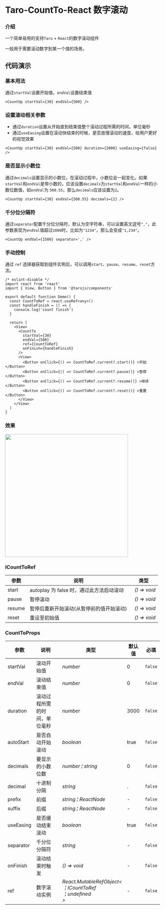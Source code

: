 # Taro-CountTo-React 数字滚动

### 介绍

一个简单易用的支持`Taro` + `React`的数字滚动组件

一般用于需要滚动数字到某一个值的场景。


## 代码演示

### 基本用法

通过`startVal`设置开始值，`endVal`设置结束值

``` tsx
<CountUp startVal={30} endVal={500} />
```



### 设置滚动相关参数

- 通过`duration`设置从开始直到结束值整个滚动过程所需的时间，单位毫秒
- 通过`useEasing`设置在滚动快结束的时候，是否放慢滚动的速度，给用户更好的视觉效果

```tsx
<CountUp startVal={30} endVal={500} duration={2000} useEasing={false} />
```



### 是否显示小数位

通过`decimals`设置显示的小数位，在滚动过程中，小数位会一起变化。如果`startVal`和`endVal`是带小数的，应该设置`decimals`为`startVal`和`endVal`一样的小数位数值，如`endVal`为 `500.55`，那么`decimals`应该设置为`2`。

```tsx
<CountUp startVal={30} endVal={500.55} decimals={2} />
```



### 千分位分隔符

通过`separator`配置千分位分隔符，默认为空字符串，可以设置英文逗号`","`，此参数表现为`endVal`值超过`1000`时，比如为`"1234"`，那么会变成`"1,234"`。

```tsx
<CountUp endVal={1500} separator=',' />
```



### 手动控制

通过 `ref` 选择器获取到组件实例后，可以调用`start`、`pause`、`resume`、`reset`方法。

```tsx
/* eslint-disable */
import react from 'react'
import { View, Button } from '@tarojs/components'

export default function Demo() {
  const CountToRef = react.useRef<any>()
  const handleFinish = () => {
    console.log('count finish')
  }

  return (
    <View>
      <CountTo
        startVal={30}
        endVal={500}
        ref={CountToRef}
        onFinish={handleFinish}
      />
      <View>
        <Button onClick={() => CountToRef.current?.start()} >开始</Button>
        <Button onClick={() => CountToRef.current?.pause()} >暂停</Button>
        <Button onClick={() => CountToRef.current?.resume()} >继续</Button>
        <Button onClick={() => CountToRef.current?.reset()} >重置</Button>
      </View>
    </View>
  )
}

```

### 效果

<span align="center"><img src="https://github.com/user-attachments/assets/43b7d339-7184-40a1-96e6-c510418c9747" width="400" /></span>



### ICountToRef

| 参数   | 说明                                     | 类型                                    |
| ------ | ---------------------------------------- | --------------------------------------- |
| start  | autoplay 为 false 时，通过此方法启动滚动 | _&nbsp;&nbsp;()&nbsp;=>&nbsp;void<br/>_ |
| pause  | 暂停滚动                                 | _&nbsp;&nbsp;()&nbsp;=>&nbsp;void<br/>_ |
| resume | 暂停后重新开始滚动(从暂停前的值开始滚动) | _&nbsp;&nbsp;()&nbsp;=>&nbsp;void<br/>_ |
| reset  | 重设至初始值                             | _&nbsp;&nbsp;()&nbsp;=>&nbsp;void<br/>_ |

### CountToProps

| 参数      | 说明                         | 类型                                                                                                                                                                   | 默认值 | 必填    |
| --------- | ---------------------------- | ---------------------------------------------------------------------------------------------------------------------------------------------------------------------- | ------ | ------- |
| startVal  | 滚动开始值                   | _&nbsp;&nbsp;number<br/>_                                                                                                                                              | 0      | `false` |
| endVal    | 滚动结束值                   | _&nbsp;&nbsp;number<br/>_                                                                                                                                              | 0      | `false` |
| duration  | 滚动过程所需的时间，单位毫秒 | _&nbsp;&nbsp;number<br/>_                                                                                                                                              | 3000   | `false` |
| autoStart | 是否自动开始滚动             | _&nbsp;&nbsp;boolean<br/>_                                                                                                                                             | true   | `false` |
| decimals  | 要显示的小数位数             | _&nbsp;&nbsp;number&nbsp;&brvbar;&nbsp;string<br/>_                                                                                                                    | 0      | `false` |
| decimal   | 十进制分隔                   | _&nbsp;&nbsp;string<br/>_                                                                                                                                              | .      | `false` |
| prefix    | 前缀                         | _&nbsp;&nbsp;string&nbsp;&brvbar;&nbsp;ReactNode<br/>_                                                                                                                 | -      | `false` |
| suffix    | 后缀                         | _&nbsp;&nbsp;string&nbsp;&brvbar;&nbsp;ReactNode<br/>_                                                                                                                 | -      | `false` |
| useEasing | 是否缓动结束滚动             | _&nbsp;&nbsp;boolean<br/>_                                                                                                                                             | true   | `false` |
| separator | 千分位分隔符                 | _&nbsp;&nbsp;string<br/>_                                                                                                                                              | -      | `false` |
| onFinish  | 滚动结束时触发               | _&nbsp;&nbsp;()&nbsp;=>&nbsp;void<br/>_                                                                                                                                | -      | `false` |
| ref       | 数字滚动实例                 | _&nbsp;&nbsp;React.MutableRefObject<<br/>&nbsp;&nbsp;&nbsp;&nbsp;&brvbar;&nbsp;ICountToRef<br/>&nbsp;&nbsp;&nbsp;&nbsp;&brvbar;&nbsp;undefined<br/>&nbsp;&nbsp;><br/>_ | -      | `false` |

